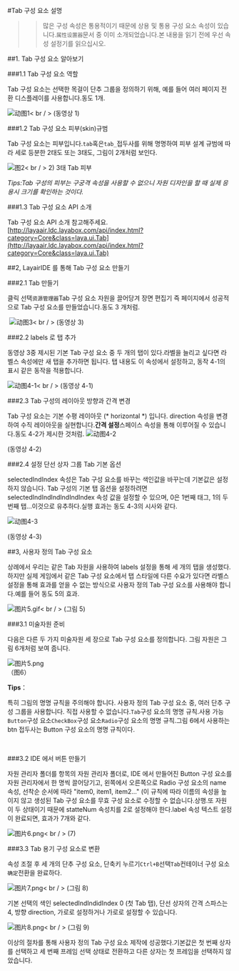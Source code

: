 #Tab 구성 요소 설명

>> 많은 구성 속성은 통용적이기 때문에 상용 및 통용 구성 요소 속성이 있습니다.`属性设置器`문서 중 이미 소개되었습니다.본 내용을 읽기 전에 우선 속성 설정기를 읽으십시오.

##1. Tab 구성 요소 알아보기

###1.1 Tab 구성 요소 역할

Tab 구성 요소는 선택한 목걸이 단추 그룹을 정의하기 위해, 예를 들어 여러 페이지 전환 디스플레이를 사용합니다.동도 1개.

![动图1](img/1.gif)< br / > (동영상 1)

###1.2 Tab 구성 요소 피부(skin)규범

Tab 구성 요소는 피부입니다.`tab`혹은`tab_`접두사를 위해 명명하여 피부 설계 규범에 따라 세로 등분한 2태도 또는 3태도, 그림이 2개처럼 보인다.

![图2](img/2.png)< br / > 2) 3태 Tab 피부

*Tips:Tab 구성의 피부는 구궁격 속성을 사용할 수 없으니 자원 디자인을 할 때 실제 응용시 크기를 확인하는 것이다.*

###1.3 Tab 구성 요소 API 소개

Tab 구성 요소 API 소개 참고해주세요.[http://layaair.ldc.layabox.com/api/index.html?category=Core&class=laya.ui.Tab](http://layaair.ldc.layabox.com/api/index.html?category=Core&class=laya.ui.Tab)



##2, LayairIDE 를 통해 Tab 구성 요소 만들기

###2.1 Tab 만들기


클릭 선택`资源管理器`Tab 구성 요소 자원을 끌어당겨 장면 편집기 즉 페이지에서 성공적으로 Tab 구성 요소를 만들었습니다.동도 3 개처럼.



​        ![动图3](img/3.gif)< br / > (동영상 3)



###2.2 labels 로 탭 추가

동영상 3중 제시된 기본 Tab 구성 요소 중 두 개의 탭이 있다.라벨을 늘리고 싶다면 라벨스 속성에만 새 탭을 추가하면 됩니다. 탭 내용도 이 속성에서 설정하고, 동작 4-1의 표시 같은 동작을 적용합니다.

![动图4-1](img/4-1.gif)< br / > (동영상 4-1)



###2.3 Tab 구성의 레이아웃 방향과 간격 변경

Tab 구성 요소는 기본 수평 레이아웃 (* horizontal *) 입니다. direction 속성을 변경하여 수직 레이아웃을 실현합니다.**간격 설정**스페이스 속성을 통해 이루어질 수 있습니다.동도 4-2가 제시한 것처럼.
![动图4-2](img/4-2.gif) 

(동영상 4-2)

###2.4 설정 단선 상자 그룹 Tab 기본 옵션

selectedIndIndex 속성은 Tab 구성 요소를 바꾸는 색인값을 바꾸는데 기본값은 설정하지 않습니다. Tab 구성의 기본 탭 옵션을 설정하려면 selectedIndIndIndIndIndIndex 속성 값을 설정할 수 있으며, 0은 1번째 태그, 1의 두 번째 탭...이것으로 유추하다.실행 효과는 동도 4-3의 시사와 같다.

![动图4-3](img/4-3.gif) 

(동영상 4-3)



##3, 사용자 정의 Tab 구성 요소

상례에서 우리는 같은 Tab 자원을 사용하여 labels 설정을 통해 세 개의 탭을 생성했다.하지만 실제 게임에서 같은 Tab 구성 요소에서 탭 스타일에 다른 수요가 있다면 라벨스 설정을 통해 효과를 얻을 수 없는 방식으로 사용자 정의 Tab 구성 요소를 사용해야 합니다.예를 들어 동도 5의 효과.

​![图片5.gif](img/5.gif)< br / > (그림 5)



###3.1 미술자원 준비

다음은 다른 두 가지 미술자원 세 장으로 Tab 구성 요소를 정의합니다. 그림 자원은 그림 6개처럼 보여 줍니다.



 ![图片5.png](img/6.png)<br/>  （图6）


**Tips**：

특히 그림의 명명 규칙을 주의해야 합니다. 사용자 정의 Tab 구성 요소 중, 여러 단추 구성 그룹을 사용합니다. 직접 사용할 수 없습니다.`Tab`구성 요소의 명명 규칙.사용 가능`Button`구성 요소`CheckBox`구성 요소`Radio`구성 요소의 명명 규칙.그림 6에서 사용하는 btn 접두사는 Button 구성 요소의 명명 규칙이다.

​

###3.2 IDE 에서 버튼 만들기

자원 관리자 폴더를 항목의 자원 관리자 폴더로, IDE 에서 만들어진 Button 구성 요소를 자원 관리자에서 한 명씩 끌어당기고, 왼쪽에서 오른쪽으로 Radio 구성 요소의 name 속성, 선착순 순서에 따라 "item0, item1, item2..." (이 규칙에 따라 이름의 속성을 높이지 않고 생성된 Tab 구성 요소를 무효 구성 요소로 수정할 수 없습니다.상행.또 자원이 두 상태이기 때문에 statteNum 속성치를 2로 설정해야 한다.label 속성 텍스트 설정이 완료되면, 효과가 7개와 같다.

![图片6.png](img/7.png)< br / > (7)



###3.3 Tab 용기 구성 요소로 변환

속성 조절 후 세 개의 단추 구성 요소, 단축키 누르기`Ctrl+B`선택`Tab`컨테이너 구성 요소`确定`전환을 완료하다.

​![图片7.png](img/8.png)< br / > (그림 8)



기본 선택의 색인 selectedIndIndidIndex 0 (첫 Tab 탭), 단선 상자의 간격 스파스는 4, 방향 direction, 가로로 설정하거나 가로로 설정할 수 있습니다.

​![图片8.png](img/9.png)< br / > (그림 9)

이상의 절차를 통해 사용자 정의 Tab 구성 요소 제작에 성공했다.기본값은 첫 번째 상자를 선택하고 세 번째 프레임 선택 상태로 전환하고 다른 상자는 첫 프레임을 선택하지 않았습니다.





